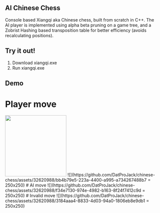 ## AI Chinese Chess
Console based Xiangqi aka Chinese chess, built from scratch in C++.
The AI player is implemented using alpha beta pruning on a game tree, and a Zobrist Hashing based transposition table for better efficiency (avoids recalculating positions).
## Try it out!
1. Download xiangqi.exe
2. Run xiangqi.exe
## Demo
# Player move
<img src="[](https://github.com/DatProJack/chinese-chess/assets/32620988/bb4b79e5-223a-4400-a995-a734267488b7)" width="200" height="200"/>
![](https://github.com/DatProJack/chinese-chess/assets/32620988/bb4b79e5-223a-4400-a995-a734267488b7 = 250x250)
# AI move
![](https://github.com/DatProJack/chinese-chess/assets/32620988/f34e7130-974e-4982-b163-8f24f7412c9d = 250x250)
# Invalid move
![](https://github.com/DatProJack/chinese-chess/assets/32620988/3184aaa4-8833-4d03-94a0-1806eb8e9db1 = 250x250)
